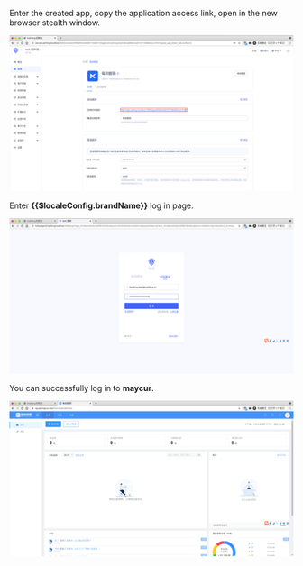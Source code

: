<IntegrationDetailCard title="Experience login">

Enter the created app, copy the application access link, open in the new browser stealth window.

<img src="../../images/integration/maycur/3-1.png" class="md-img-padding" />

Enter **{{$localeConfig.brandName}}** log in page.

<img src="../../images/integration/maycur/3-2.png" class="md-img-padding" />

You can successfully log in to **maycur**.

<img src="../../images/integration/maycur/3-3.png" class="md-img-padding" />

</IntegrationDetailCard>
